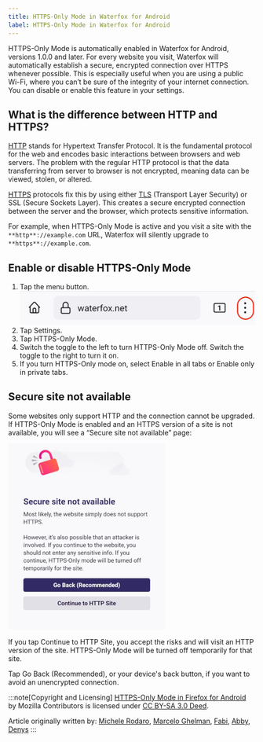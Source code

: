 ```yaml
---
title: HTTPS-Only Mode in Waterfox for Android
label: HTTPS-Only Mode in Waterfox for Android
---
```


HTTPS-Only Mode is automatically enabled in Waterfox for Android, versions 1.0.0 and later. For every website you visit, Waterfox will automatically establish a secure, encrypted connection over HTTPS whenever possible. This is especially useful when you are using a public Wi-Fi, where you can’t be sure of the integrity of your internet connection. You can disable or enable this feature in your settings.

## What is the difference between HTTP and HTTPS?

[HTTP](https://wikipedia.org/wiki/Hypertext_Transfer_Protocol) stands for Hypertext Transfer Protocol. It is the fundamental protocol for the web and encodes basic interactions between browsers and web servers. The problem with the regular HTTP protocol is that the data transferring from server to browser is not encrypted, meaning data can be viewed, stolen, or altered.

[HTTPS](https://wikipedia.org/wiki/HTTPS) protocols fix this by using either [TLS](https://en.wikipedia.org/wiki/Transport_Layer_Security) (Transport Layer Security) or SSL (Secure Sockets Layer). This creates a secure encrypted connection between the server and the browser, which protects sensitive information.

For example, when HTTPS-Only Mode is active and you visit a site with the `**http**://example.com` URL, Waterfox will silently upgrade to `**https**://example.com`.

## Enable or disable HTTPS-Only Mode

1.  Tap the menu button.
    ![Settings icon in address bar in android](./waterfox-menu.png)
2.  Tap Settings.
3.  Tap HTTPS-Only Mode.
4.  Switch the toggle to the left to turn HTTPS-Only Mode off. Switch the toggle to the right to turn it on.
5.  If you turn HTTPS-Only mode on, select Enable in all tabs or Enable only in private tabs.

## Secure site not available

Some websites only support HTTP and the connection cannot be upgraded. If HTTPS-Only Mode is enabled and an HTTPS version of a site is not available, you will see a “Secure site not available” page:

![Android-SecureSiteNotAvailable](./https-only-mode-waterfox-android.png)

If you tap Continue to HTTP Site, you accept the risks and will visit an HTTP version of the site. HTTPS-Only Mode will be turned off temporarily for that site.

Tap Go Back (Recommended), or your device's back button, if you want to avoid an unencrypted connection.

:::note[Copyright and Licensing]
[HTTPS-Only Mode in Firefox for Android](https://support.mozilla.org/en-US/kb/enhanced-tracking-protection-firefox-android) by Mozilla Contributors is licensed under [CC BY-SA 3.0 Deed](https://creativecommons.org/licenses/by-sa/3.0/deed.en).

Article originally written by: [Michele Rodaro](https://support.mozilla.org/en-US/user/michro/), [Marcelo Ghelman](https://support.mozilla.org/en-US/user/marcelo.ghelman/), [Fabi](https://support.mozilla.org/en-US/user/Fabi.L/), [Abby](https://support.mozilla.org/en-US/user/aparise/), [Denys](https://support.mozilla.org/en-US/user/denyshon/)
:::
